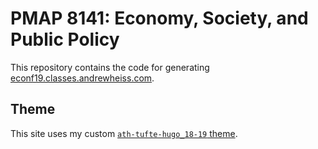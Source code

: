 # PMAP 8141: Economy, Society, and Public Policy

This repository contains the code for generating [econf19.classes.andrewheiss.com](https://econf19.classes.andrewheiss.com/).

## Theme

This site uses my custom [`ath-tufte-hugo_18-19` theme](https://github.com/andrewheiss/ath-tufte-hugo_18-19).
